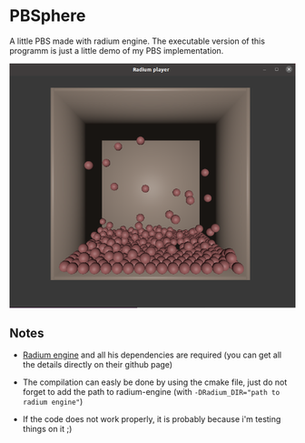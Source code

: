 # PBSphere
A little PBS made with radium engine.
The executable version of this programm is just a little demo of my PBS implementation.

![alt text](demo_image.png)

## Notes

- [Radium engine] and all his dependencies are required (you can get all the details directly on their github page)

- The compilation can easly be done by using the cmake file, just do not forget to add the path to radium-engine (with ```-DRadium_DIR="path to radium engine"```)

- If the code does not work properly, it is probably because i'm testing things on it ;)



[Radium engine]: https://github.com/STORM-IRIT/Radium-Engine
